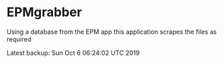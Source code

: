 # EPMgrabber
Using a database from the EPM app this application scrapes the files as required


Latest backup: Sun Oct 6 06:24:02 UTC 2019
